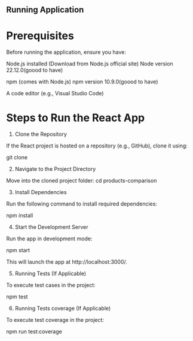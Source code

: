 ## Running Application

# Prerequisites

Before running the application, ensure you have:

Node.js installed (Download from Node.js official site) 
Node version 22.12.0(goood to have)

npm (comes with Node.js)
npm version 10.9.0(goood to have)

A code editor (e.g., Visual Studio Code)

# Steps to Run the React App

1. Clone the Repository

If the React project is hosted on a repository (e.g., GitHub), clone it using:

git clone [<repository-url>](https://github.com/VamsiKrishnaMyneni/products-comparison.git)
 
2. Navigate to the Project Directory

Move into the cloned project folder:
cd products-comparison

3. Install Dependencies

Run the following command to install required dependencies:

npm install
  
4. Start the Development Server

Run the app in development mode:

npm start

This will launch the app at http://localhost:3000/.
 
5. Running Tests (If Applicable)

To execute test cases in the project:

npm test
  
6. Running Tests coverage (If Applicable)

To execute test coverage in the project:

npm run test:coverage
  
